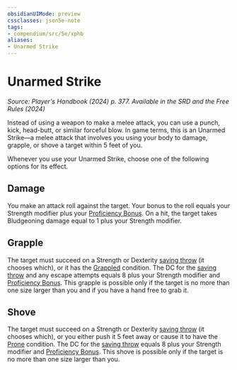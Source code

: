 ```yaml
---
obsidianUIMode: preview
cssclasses: json5e-note
tags:
- compendium/src/5e/xphb
aliases:
- Unarmed Strike
---
```

# Unarmed Strike
*Source: Player's Handbook (2024) p. 377. Available in the <span title='Systems Reference Document (5.2)'>SRD</span> and the Free Rules (2024)* 

Instead of using a weapon to make a melee attack, you can use a punch, kick, head-butt, or similar forceful blow. In game terms, this is an Unarmed Strike—a melee attack that involves you using your body to damage, grapple, or shove a target within 5 feet of you.

Whenever you use your Unarmed Strike, choose one of the following options for its effect.

## Damage

You make an attack roll against the target. Your bonus to the roll equals your Strength modifier plus your [Proficiency Bonus](/3-Mechanics/CLI/variant-rules/proficiency-xphb.md). On a hit, the target takes Bludgeoning damage equal to 1 plus your Strength modifier.

## Grapple

The target must succeed on a Strength or Dexterity [saving throw](/3-Mechanics/CLI/variant-rules/saving-throw-xphb.md) (it chooses which), or it has the [Grappled](conditions.md#Grappled) condition. The DC for the [saving throw](/3-Mechanics/CLI/variant-rules/saving-throw-xphb.md) and any escape attempts equals 8 plus your Strength modifier and [Proficiency Bonus](/3-Mechanics/CLI/variant-rules/proficiency-xphb.md). This grapple is possible only if the target is no more than one size larger than you and if you have a hand free to grab it.

## Shove

The target must succeed on a Strength or Dexterity [saving throw](/3-Mechanics/CLI/variant-rules/saving-throw-xphb.md) (it chooses which), or you either push it 5 feet away or cause it to have the [Prone](conditions.md#Prone) condition. The DC for the [saving throw](/3-Mechanics/CLI/variant-rules/saving-throw-xphb.md) equals 8 plus your Strength modifier and [Proficiency Bonus](/3-Mechanics/CLI/variant-rules/proficiency-xphb.md). This shove is possible only if the target is no more than one size larger than you.